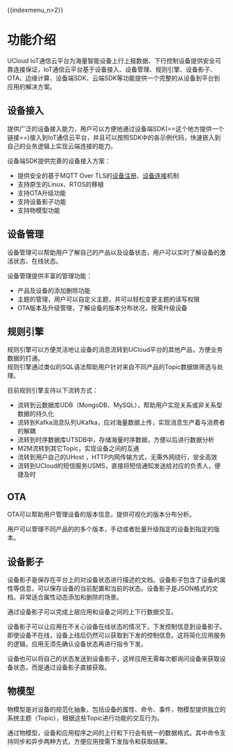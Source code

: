 {{indexmenu_n>2}}


# 功能介绍
UCloud IoT通信云平台为海量智能设备上行上报数据、下行控制设备提供安全可靠连接保证，IoT通信云平台基于设备接入、设备管理、规则引擎、设备影子、OTA、边缘计算、设备端SDK、云端SDK等功能提供一个完整的从设备到平台到应用的解决方案。


## 设备接入
提供广泛的设备接入能力，用户可以方便地通过设备端SDK(==这个地方提供一个链接==)接入到IoT通信云平台，并且可以按照SDK中的各示例代码，快速嵌入到自己的业务逻辑上实现云端连接的能力。 

设备端SDK提供完善的设备接入方案：
- 提供安全的基于MQTT Over TLS的[设备注册](../sdk_guide/authenticate_devices/what_is_authenticate_devices.md/#什么是设备注册)、[设备连接]()机制
- 支持原生的Linux、RTOS的移植
- 支持OTA升级功能
- 支持设备影子功能
- 支持物模型功能


## 设备管理
设备管理可以帮助用户了解自己的产品以及设备状态，用户可以实时了解设备的激活状态、在线状态。

设备管理提供丰富的管理功能：
- 产品及设备的添加删除功能
- 主题的管理，用户可以自定义主题，并可以轻松变更主题的读写权限
- OTA版本及升级管理，了解设备的版本分布状况，按需升级设备


## 规则引擎
规则引擎可以方便灵活地让设备的消息流转到UCloud平台的其他产品，方便业务数据的打通。  
规则引擎通过类似的SQL语法帮助用户针对来自不同产品的Topic数据做筛选与处理。

目前规则引擎支持以下流转方式：
- 流转到云数据库UDB（MongoDB、MySQL），帮助用户实现关系或非关系型数据的持久化
- 流转到Kafka消息队列UKafka，应对海量数据上传，实现消息生产着与消费者的解耦
- 流转到时序数据库UTSDB中，存储海量时序数据，方便以后进行数据分析
- M2M流转到其它Topic，实现设备之间的互通
- 流转到用户自己的UHost ，HTTP内网传输方式，无需外网绕行，安全高效
- 流转到UCloud的短信服务USMS，直接将短信通知发送给对应的负责人，便捷及时


## OTA
OTA可以帮助用户管理设备的版本信息，提供可视化的版本分布分析。

用户可以管理不同产品的的多个版本，手动或者批量升级指定的设备到指定的版本。

## 设备影子
设备影子是保存在平台上的对设备状态进行描述的文档。设备影子包含了设备的属性等信息，可以保存设备的当前配置和当前的状态。设备影子是JSON格式的文档，非常适合属性动态添加和删除的场景。

通过设备影子可以完成上层应用和设备之间的上下行数据交互。

设备影子可以让应用在不关心设备在线状态的情况下，下发控制信息到设备影子。即使设备不在线，设备上线后仍然可以获取到下发的控制信息。这将简化应用服务的逻辑，应用无须先确认设备状态再进行指令下发。

设备也可以将自己的状态发送到设备影子，这样应用无需每次都询问设备来获取设备状态，而是通过设备影子直接获取。


## 物模型
物模型是对设备的规范化抽象，包括设备的属性、命令、事件，物模型提供独立的系统主题（Topic），根据这些Topic进行功能的交互行为。

通过物模型，设备和应用程序之间的上行和下行会有统一的数据格式。其中命令支持同步和异步两种方式，方便应用按需下发指令和获取结果。

